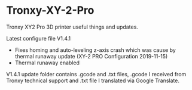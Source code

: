 # Tronxy-XY-2-Pro

Tronxy XY2 Pro 3D printer useful things and updates.

Latest configure file V1.4.1
  - Fixes homing and auto-leveling z-axis crash which was cause by thermal runaway update (XY-2 PRO Configuration 2019-11-15)
  - Thermal runaway enabled
  
V1.4.1 update folder contains .gcode and .txt files, .gcode I received from Tronxy technical support and .txt file I translated via Google Translate.
  
